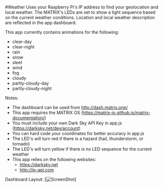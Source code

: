 #Weather
Uses your Raspberry Pi's IP address to find your geolocation and local weather. The MATRIX's LEDs are set to show a light sequence based on the current weather conditions. Location and local weather description are reflected in the app dashboard.

This app currently contains animations for the following:
- clear-day
- clear-night
- rain
- snow
- sleet
- wind
- fog
- cloudy
- partly-cloudy-day
- partly-cloudy-night

Notes:
- The dashboard can be used from http://dash.matrix.one/
- This app requires the MATRIX OS (https://matrix-io.github.io/matrix-documentation/)
- You must include your own Dark Sky API Key in app.js (https://darksky.net/dev/account)
- You can hard code your coordinates for better accuracy in app.js
- The LED's will turn red if there is a hazard (hail, thunderstorm, or tornado)
- The LED's will turn yellow if there is no LED sequence for the current weather
- This app relies on the following websites:
    - https://darksky.net
    - http://ip-api.com
    
Dashboard Layout: 
[![ScreenShot](http://i.imgur.com/oUi9ILw.png)]
